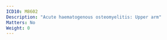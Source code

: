 ```yaml
---
ICD10: M8602
Description: "Acute haematogenous osteomyelitis: Upper arm"
Matters: No
Weight: 0
---
```


